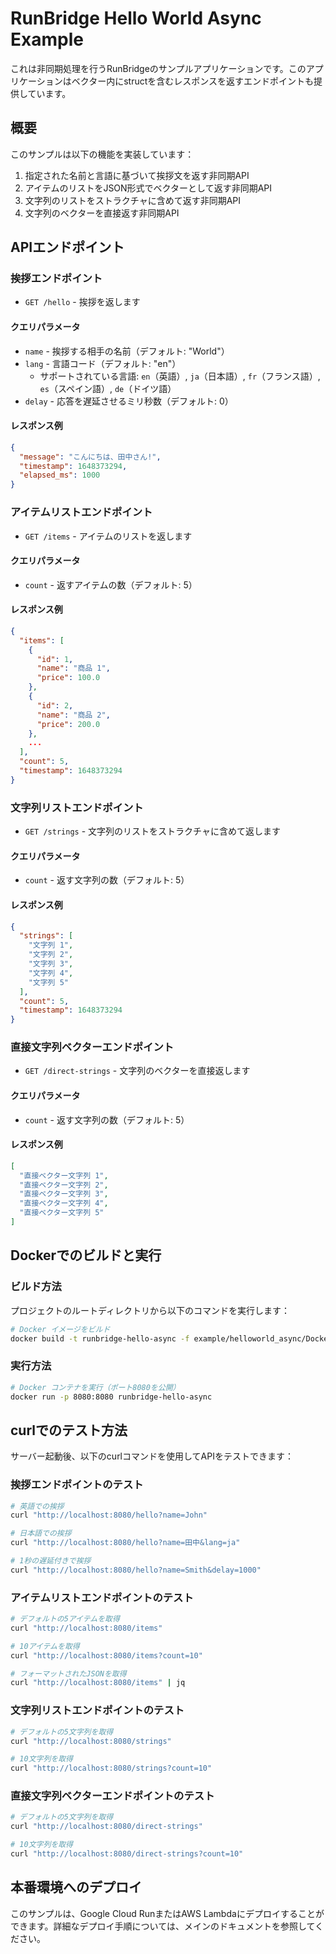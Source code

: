 # RunBridge Hello World Async Example

これは非同期処理を行うRunBridgeのサンプルアプリケーションです。このアプリケーションはベクター内にstructを含むレスポンスを返すエンドポイントも提供しています。

## 概要

このサンプルは以下の機能を実装しています：

1. 指定された名前と言語に基づいて挨拶文を返す非同期API
2. アイテムのリストをJSON形式でベクターとして返す非同期API
3. 文字列のリストをストラクチャに含めて返す非同期API
4. 文字列のベクターを直接返す非同期API

## APIエンドポイント

### 挨拶エンドポイント

- `GET /hello` - 挨拶を返します

#### クエリパラメータ

- `name` - 挨拶する相手の名前（デフォルト: "World"）
- `lang` - 言語コード（デフォルト: "en"）
  - サポートされている言語: `en`（英語）, `ja`（日本語）, `fr`（フランス語）, `es`（スペイン語）, `de`（ドイツ語）
- `delay` - 応答を遅延させるミリ秒数（デフォルト: 0）

#### レスポンス例

```json
{
  "message": "こんにちは、田中さん!",
  "timestamp": 1648373294,
  "elapsed_ms": 1000
}
```

### アイテムリストエンドポイント

- `GET /items` - アイテムのリストを返します

#### クエリパラメータ

- `count` - 返すアイテムの数（デフォルト: 5）

#### レスポンス例

```json
{
  "items": [
    {
      "id": 1,
      "name": "商品 1",
      "price": 100.0
    },
    {
      "id": 2,
      "name": "商品 2",
      "price": 200.0
    },
    ...
  ],
  "count": 5,
  "timestamp": 1648373294
}
```

### 文字列リストエンドポイント

- `GET /strings` - 文字列のリストをストラクチャに含めて返します

#### クエリパラメータ

- `count` - 返す文字列の数（デフォルト: 5）

#### レスポンス例

```json
{
  "strings": [
    "文字列 1",
    "文字列 2",
    "文字列 3",
    "文字列 4",
    "文字列 5"
  ],
  "count": 5,
  "timestamp": 1648373294
}
```

### 直接文字列ベクターエンドポイント

- `GET /direct-strings` - 文字列のベクターを直接返します

#### クエリパラメータ

- `count` - 返す文字列の数（デフォルト: 5）

#### レスポンス例

```json
[
  "直接ベクター文字列 1",
  "直接ベクター文字列 2",
  "直接ベクター文字列 3",
  "直接ベクター文字列 4",
  "直接ベクター文字列 5"
]
```

## Dockerでのビルドと実行

### ビルド方法

プロジェクトのルートディレクトリから以下のコマンドを実行します：

```bash
# Docker イメージをビルド
docker build -t runbridge-hello-async -f example/helloworld_async/Dockerfile .
```

### 実行方法

```bash
# Docker コンテナを実行（ポート8080を公開）
docker run -p 8080:8080 runbridge-hello-async
```

## curlでのテスト方法

サーバー起動後、以下のcurlコマンドを使用してAPIをテストできます：

### 挨拶エンドポイントのテスト

```bash
# 英語での挨拶
curl "http://localhost:8080/hello?name=John"

# 日本語での挨拶
curl "http://localhost:8080/hello?name=田中&lang=ja" 

# 1秒の遅延付きで挨拶
curl "http://localhost:8080/hello?name=Smith&delay=1000"
```

### アイテムリストエンドポイントのテスト

```bash
# デフォルトの5アイテムを取得
curl "http://localhost:8080/items"

# 10アイテムを取得
curl "http://localhost:8080/items?count=10"

# フォーマットされたJSONを取得
curl "http://localhost:8080/items" | jq
```

### 文字列リストエンドポイントのテスト

```bash
# デフォルトの5文字列を取得
curl "http://localhost:8080/strings"

# 10文字列を取得
curl "http://localhost:8080/strings?count=10"
```

### 直接文字列ベクターエンドポイントのテスト

```bash
# デフォルトの5文字列を取得
curl "http://localhost:8080/direct-strings"

# 10文字列を取得
curl "http://localhost:8080/direct-strings?count=10"
```

## 本番環境へのデプロイ

このサンプルは、Google Cloud RunまたはAWS Lambdaにデプロイすることができます。詳細なデプロイ手順については、メインのドキュメントを参照してください。 